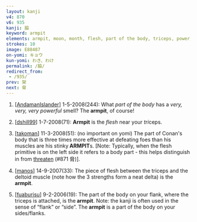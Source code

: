 ```yaml
---
layout: kanji
v4: 870
v6: 935
kanji: 脇
keyword: armpit
elements: armpit, moon, month, flesh, part of the body, triceps, power, muscle, arnold, power3, muscle3, arnold3
strokes: 10
image: E88487
on-yomi: キョウ
kun-yomi: わき、わけ
permalink: /脇/
redirect_from:
 - /935/
prev: 架
next: 脅
---
```


1) [<a href="http://kanji.koohii.com/profile/AndamanIslander">AndamanIslander</a>] 1-5-2008(244): What <em>part of the body</em> has a <em>very, very, very powerful</em> smell? The<strong> armpit</strong>, of course!

2) [<a href="http://kanji.koohii.com/profile/dshill99">dshill99</a>] 1-7-2008(71): <strong>Armpit</strong> is the <em>flesh</em> near your <em>tri</em>ceps.

3) [<a href="http://kanji.koohii.com/profile/takoman">takoman</a>] 11-3-2008(51): (no important on yomi) The part of Conan&#039;s body that is three times more effective at defeating foes than his muscles are his stinky<strong> ARMPIT</strong>s. [Note: Typically, when the flesh primitive is on the left side it refers to a body part - this helps distinguish in from <a href="../v4/871.html">threaten</a> (#871 脅)].

4) [<a href="http://kanji.koohii.com/profile/manos">manos</a>] 14-9-2007(33): The piece of flesh between the triceps and the deltoid muscle (note how the 3 strengths form a neat delta) is the<strong> armpit</strong>.

5) [<a href="http://kanji.koohii.com/profile/fuaburisu">fuaburisu</a>] 9-2-2006(19): The part of the body on your flank, where the triceps is attached, is the<strong> armpit</strong>. Note: the kanji is often used in the sense of “flank” or “side”. The<strong> armpit</strong> is a part of the body on your sides/flanks.

